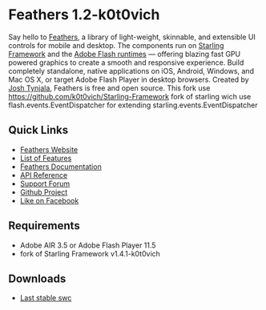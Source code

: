 # Feathers 1.2-k0t0vich

Say hello to [Feathers](http://feathersui.com/), a library of light-weight, skinnable, and extensible UI controls for mobile and desktop. 
The components run on [Starling Framework](http://starling-framework.org/) and the [Adobe Flash runtimes](http://gaming.adobe.com/technologies/) — offering blazing fast GPU powered graphics to create a smooth and responsive experience. Build completely standalone, native applications on iOS, Android, Windows, and Mac OS X, or target Adobe Flash Player in desktop browsers. Created by [Josh Tynjala](http://twitter.com/joshtynjala), Feathers is free and open source.
This fork use https://github.com/k0t0vich/Starling-Framework fork of starling wich use flash.events.EventDispatcher for extending starling.events.EventDispatcher

## Quick Links

* [Feathers Website](http://feathersui.com/)
* [List of Features](http://wiki.starling-framework.org/feathers/features)
* [Feathers Documentation](http://wiki.starling-framework.org/feathers/start)
* [API Reference](http://feathersui.com/documentation/)
* [Support Forum](http://forum.starling-framework.org/forum/feathers)
* [Github Project](https://github.com/k0t0vich/feathers)
* [Like on Facebook](http://facebook.com/feathersui)

## Requirements

* Adobe AIR 3.5 or Adobe Flash Player 11.5
* fork of Starling Framework v1.4.1-k0t0vich

## Downloads

* [Last stable swc](https://github.com/k0t0vich/feathers/bin/k0t0vich-feathers.swc)
